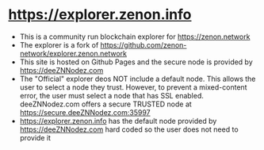 # https://explorer.zenon.info
- This is a community run blockchain explorer for https://zenon.network
- The explorer is a fork of https://github.com/zenon-network/explorer.zenon.network
- This site is hosted on Github Pages and the secure node is provided by https://deeZNNodez.com
- The "Official" explorer deos NOT include a default node. This allows the user to select a node they trust.  However, to prevent a mixed-content error, the user must select a node that has SSL enabled. deeZNNodez.com offers a secure TRUSTED node at https://secure.deeZNNodez.com:35997
- https://explorer.zenon.info has the default node provided by https://deeZNNodez.com hard coded so the user does not need to provide it

